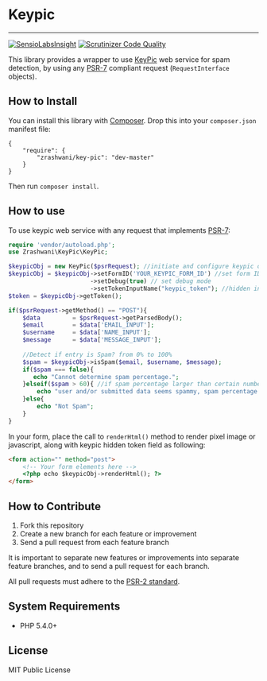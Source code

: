 # Keypic
--------------------------------

[![SensioLabsInsight](https://insight.sensiolabs.com/projects/c27c4551-ad2b-4621-b32d-c84e4bee6489/mini.png)](https://insight.sensiolabs.com/projects/c27c4551-ad2b-4621-b32d-c84e4bee6489)
[![Scrutinizer Code Quality](https://scrutinizer-ci.com/g/zrashwani/KeyPic/badges/quality-score.png?b=master)](https://scrutinizer-ci.com/g/zrashwani/KeyPic/?branch=master)

This library provides a wrapper to use [KeyPic][keypic_site] web service for spam detection, 
by using any [PSR-7][psr7_fig] compliant request (`RequestInterface` objects).

## How to Install
You can install this library with [Composer][composer]. Drop this into your `composer.json`
manifest file:

    {
        "require": {
            "zrashwani/key-pic": "dev-master"
        }
    }
	
Then run `composer install`.

## How to use
To use keypic web service with any request that implements [PSR-7][psr7_fig]:

```php
require 'vendor/autoload.php';
use Zrashwani\KeyPic\KeyPic;

$keypicObj = new KeyPic($psrRequest); //initiate and configure keypic object
$keypicObj = $keypicObj->setFormID('YOUR_KEYPIC_FORM_ID') //set form ID
                       ->setDebug(true) // set debug mode
                       ->setTokenInputName("keypic_token"); //hidden input name
$token = $keypicObj->getToken();

if($psrRequest->getMethod() == "POST"){
    $data         = $psrRequest->getParsedBody();    
    $email        = $data['EMAIL_INPUT'];
    $username     = $data['NAME_INPUT'];
    $message      = $data['MESSAGE_INPUT'];
    
    //Detect if entry is Spam? from 0% to 100%
    $spam = $keypicObj->isSpam($email, $username, $message);
    if($spam === false){
       echo "Cannot determine spam percentage.";
    }elseif($spam > 60){ //if spam percentage larger than certain number
        echo "user and/or submitted data seems spammy, spam percentage = ".$spam;
    }else{
        echo "Not Spam";
    }
}
```

In your form, place the call to `renderHtml()` method to render pixel image or javascript, along with keypic hidden token field as following:
```html
<form action="" method="post">
    <!-- Your form elements here -->
    <?php echo $keypicObj->renderHtml(); ?>
</form>
```
## How to Contribute

1. Fork this repository
2. Create a new branch for each feature or improvement
3. Send a pull request from each feature branch

It is important to separate new features or improvements into separate feature branches,
and to send a pull request for each branch.

All pull requests must adhere to the [PSR-2 standard][psr2].

## System Requirements

* PHP 5.4.0+


## License

MIT Public License


[keypic_site]: http://keypic.com
[psr2]: https://github.com/php-fig/fig-standards/blob/master/accepted/PSR-2-coding-style-guide.md
[composer]: http://getcomposer.org/
[psr7_fig]: http://www.php-fig.org/psr/psr-7/
